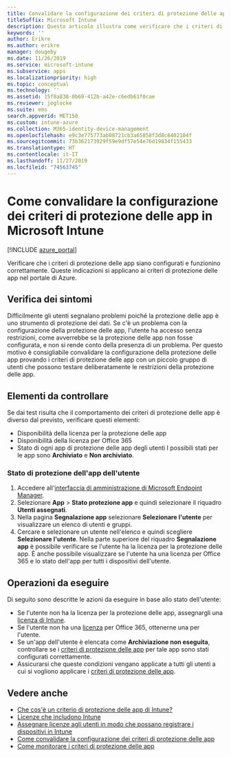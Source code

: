 ```yaml
---
title: Convalidare la configurazione dei criteri di protezione delle app
titleSuffix: Microsoft Intune
description: Questo articolo illustra come verificare che i criteri di protezione delle app siano configurati e funzionino correttamente in Microsoft Intune.
keywords: ''
author: Erikre
ms.author: erikre
manager: dougeby
ms.date: 11/26/2019
ms.service: microsoft-intune
ms.subservice: apps
ms.localizationpriority: high
ms.topic: conceptual
ms.technology: ''
ms.assetid: 15f8a838-0b69-412b-a42e-c6edb61f0cae
ms.reviewer: joglocke
ms.suite: ems
search.appverid: MET150
ms.custom: intune-azure
ms.collection: M365-identity-device-management
ms.openlocfilehash: e9c3e775773ab08721cb3a65858f3d8c8402104f
ms.sourcegitcommit: 73b362173929f59e9df57e54e76d19834f155433
ms.translationtype: HT
ms.contentlocale: it-IT
ms.lasthandoff: 11/27/2019
ms.locfileid: "74563745"
---
```

# <a name="how-to-validate-your-app-protection-policy-setup-in-microsoft-intune"></a>Come convalidare la configurazione dei criteri di protezione delle app in Microsoft Intune

[!INCLUDE [azure_portal](../includes/azure_portal.md)]

Verificare che i criteri di protezione delle app siano configurati e funzionino correttamente. Queste indicazioni si applicano ai criteri di protezione delle app nel portale di Azure.

## <a name="checking-for-symptoms"></a>Verifica dei sintomi
Difficilmente gli utenti segnalano problemi poiché la protezione delle app è uno strumento di protezione dei dati. Se c'è un problema con la configurazione della protezione delle app, l'utente ha accesso senza restrizioni, come avverrebbe se la protezione delle app non fosse configurata, e non si rende conto della presenza di un problema. Per questo motivo è consigliabile convalidare la configurazione della protezione delle app provando i criteri di protezione delle app con un piccolo gruppo di utenti che possono testare deliberatamente le restrizioni della protezione delle app.

## <a name="what-to-check"></a>Elementi da controllare

Se dai test risulta che il comportamento dei criteri di protezione delle app è diverso dal previsto, verificare questi elementi:

- Disponibilità della licenza per la protezione delle app
- Disponibilità della licenza per Office 365
- Stato di ogni app di protezione delle app degli utenti I possibili stati per le app sono **Archiviato** e **Non archiviato**.

### <a name="user-app-protection-status"></a>Stato di protezione dell'app dell'utente
1. Accedere all'[interfaccia di amministrazione di Microsoft Endpoint Manager](https://go.microsoft.com/fwlink/?linkid=2109431).
3. Selezionare **App** >  **Stato protezione app** e quindi selezionare il riquadro **Utenti assegnati**. 
4. Nella pagina **Segnalazione app** selezionare **Selezionare l'utente** per visualizzare un elenco di utenti e gruppi. 
5. Cercare e selezionare un utente nell'elenco e quindi scegliere **Selezionare l'utente**. Nella parte superiore del riquadro **Segnalazione app** è possibile verificare se l'utente ha la licenza per la protezione delle app. È anche possibile visualizzare se l'utente ha una licenza per Office 365 e lo stato dell'app per tutti i dispositivi dell'utente.

## <a name="what-to-do"></a>Operazioni da eseguire
Di seguito sono descritte le azioni da eseguire in base allo stato dell'utente:

- Se l'utente non ha la licenza per la protezione delle app, assegnargli una [licenza di Intune](../fundamentals/licenses.md).
- Se l'utente non ha una [licenza](../fundamentals/licenses.md) per Office 365, ottenerne una per l'utente.
- Se un'app dell'utente è elencata come **Archiviazione non eseguita**, controllare se i [criteri di protezione delle app](app-protection-policies-validate.md) per tale app sono stati configurati correttamente.
- Assicurarsi che queste condizioni vengano applicate a tutti gli utenti a cui si vogliono applicare i [criteri di protezione delle app](app-protection-policies-monitor.md).

## <a name="see-also"></a>Vedere anche

- [Che cos'è un criterio di protezione delle app di Intune?](app-protection-policies.md)
- [Licenze che includono Intune](../fundamentals/licenses.md)
- [Assegnare licenze agli utenti in modo che possano registrare i dispositivi in Intune](../fundamentals/licenses-assign.md)
- [Come convalidare la configurazione dei criteri di protezione delle app](app-protection-policies-validate.md)
- [Come monitorare i criteri di protezione delle app](app-protection-policies-monitor.md)

